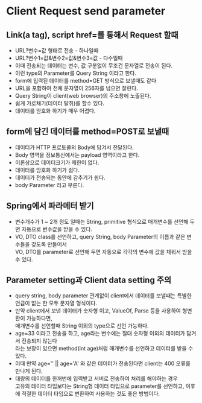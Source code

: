# Client Request send parameter 

## Link(a tag), script href=를 통해서 Request 할때
* URL?변수=값 형태로 전송   		- 하나일때
* URL?변수1=값&변수2=값&변수3=값	- 다수일때
* 이때 전송되는 데이터는 변수, 값 구분없이 무조건 문자열로 전송이 된다.
* 이런 type의 Parameter를 Query String 이라고 한다.
* form에 입력된 데이터를 method=GET 방식으로 보낼때도 같다
* URL을 포함하여 전체 문자열이 256자를 넘으면 잘린다.
* Query String이 client(web browser)의 주소창에 노출된다.
* 쉽게 가로채기(데이터 탈취)를 할수 있다.
* 데이터를 암호화 하기가 매우 어렵다.

## form에 담긴 데이터를 method=POST로 보낼때
* 데이터가 HTTP 프로토콜의 Body에 담겨서 전달된다.
* Body 영역을 정보통신에서는 payload 영역이라고 한다.
* 이론상으로 데이터크기가 제한이 없다.
* 데이터를 암호화 하기가 쉽다.
* 데이터가 전송되는 동안에 감추기가 쉽다.
* body Parameter 라고 부른다.

## Spring에서 파라메터 받기
* 변수개수가 1 ~ 2개 정도 일때는 String, primitive 형식으로 매개변수를 선언해 두면 자동으로 변수값을 받을 수 있다.
* VO, DTO class를 선언하고, query String, body Parameter의 이름과 같은 변수들을 갖도록 만들어서   
VO, DTO를 parameter로 선언해 두면 자동으로 각각의 변수에 값을 채워서 받을 수 있다.

## Parameter setting과 Client data setting 주의
* query string, body parameter 관계없이 client에서 데이터를 보낼때는 특별한 언급이 없는 한 모두 문자열 형식이다.
* 만약 client에서 보낸 데이터가 숫자형 이고, ValueOf, Parse 등을 사용하여 형변환이 가능하다면,  
 매개변수를 선언할때 String 이외의 type으로 선언 가능하다.
 * age=33 이라고 전송을 하고, age라는 변수에는 절대 숫자형 이외의 데이터가 담겨서 전송되지 않는다  
 라는 보장이 있으면 method(int age)처럼 매개변수를 선언하고 데이터를 받을 수 있다.
 * 이때 만약 age='' || age='A' 와 같은 데이터가 전송된다면 client는 400 오류를 만나게 된다.
 * 대량의 데이터를 한꺼번에 입력받고 서버로 전송하여 처리를 해야하는 경우  
  고유의 데이터 타입보다는 String형 데이터 타입으로 parameter를 선언하고, 이후에 적절한 데이터 타입으로 변환하여 사용하는 것도 좋은 방법이다.